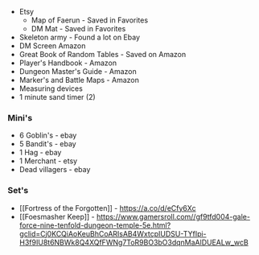 - Etsy
	- Map of Faerun - Saved in Favorites
	- DM Mat - Saved in Favorites
- Skeleton army - Found a lot on Ebay
- DM Screen Amazon
- Great Book of Random Tables - Saved on Amazon
- Player's Handbook - Amazon
- Dungeon Master's Guide - Amazon
- Marker's and Battle Maps - Amazon
- Measuring devices
- 1 minute sand timer (2)

### Mini's 
- 6 Goblin's - ebay
- 5 Bandit's - ebay
- 1 Hag - ebay
- 1 Merchant - etsy
- Dead villagers - ebay

### Set's
- [[Fortress of the Forgotten]] - https://a.co/d/eCfy6Xc
- [[Foesmasher Keep]] - https://www.gamersroll.com//gf9tfd004-gale-force-nine-tenfold-dungeon-temple-5e.html?gclid=Cj0KCQiAoKeuBhCoARIsAB4WxtcpIUDSU-TYfIpi-H3f9IU8t6NBWk8Q4XQfFWNg7ToR9BO3bO3dqnMaAlDUEALw_wcB